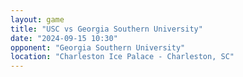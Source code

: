 ```yaml
---
layout: game
title: "USC vs Georgia Southern University"
date: "2024-09-15 10:30"
opponent: "Georgia Southern University"
location: "Charleston Ice Palace - Charleston, SC"
---
```


